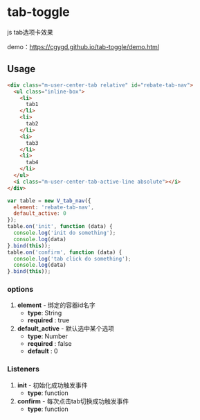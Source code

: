 # tab-toggle

js tab选项卡效果
 
demo：<a href="https://cgygd.github.io/tab-toggle/demo.html" target="_blank">https://cgygd.github.io/tab-toggle/demo.html</a>

## Usage

```html
<div class="m-user-center-tab relative" id="rebate-tab-nav">
  <ul class="inline-box">
    <li>
      tab1
    </li>
    <li>
      tab2
    </li>
    <li>
      tab3
    </li>
    <li>
      tab4
    </li>
  </ul>
  <i class="m-user-center-tab-active-line absolute"></i>
</div>
```

```js
var table = new V_tab_nav({
  element: 'rebate-tab-nav',
  default_active: 0
});
table.on('init', function (data) {
  console.log('init do something');
  console.log(data)
}.bind(this));
table.on('confirm', function (data) {
  console.log('tab click do something');
  console.log(data)
}.bind(this));
```

### options
1. **element** - 绑定的容器id名字 
    - **type**: String
    - **required** : true
2. **default_active** - 默认选中某个选项
    - **type**: Number
    - **required** : false
    - **default** : 0

### Listeners
1. **init** - 初始化成功触发事件
    - **type**: function
2. **confirm** - 每次点击tab切换成功触发事件
    - **type**: function